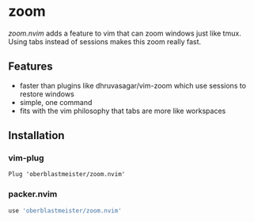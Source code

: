 # zoom

*zoom.nvim* adds a feature to vim that can zoom windows just like tmux. Using tabs instead of sessions makes this zoom really fast.

## Features

- faster than plugins like dhruvasagar/vim-zoom which use sessions to restore windows
- simple, one command
- fits with the vim philosophy that tabs are more like workspaces

## Installation

### vim-plug

`Plug 'oberblastmeister/zoom.nvim'`

### packer.nvim

```lua
use 'oberblastmeister/zoom.nvim'
```
